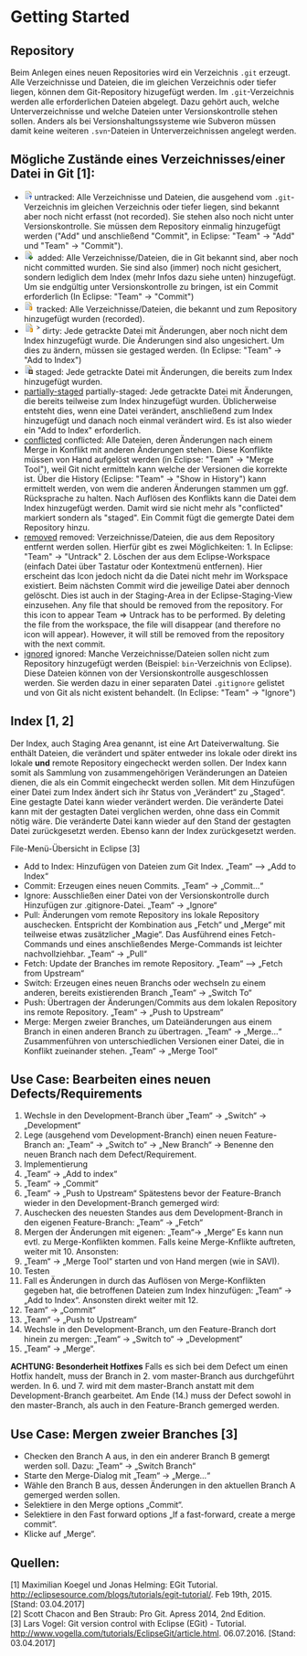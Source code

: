 # Getting Started

## Repository
Beim Anlegen eines neuen Repositories wird ein Verzeichnis `.git` erzeugt. Alle Verzeichnisse und Dateien, die im gleichen Verzeichnis oder 
tiefer liegen, können dem Git-Repository hizugefügt werden. Im `.git`-Verzeichnis werden alle erforderlichen Dateien abgelegt. Dazu gehört 
auch, welche Unterverzeichnisse und welche Dateien unter Versionskontrolle stehen sollen. Anders als bei Versionshaltungssysteme wie 
Subveron müssen damit keine weiteren `.svn`-Dateien in Unterverzeichnissen angelegt werden.

## Mögliche Zustände eines Verzeichnisses/einer Datei in Git [1]:
* ![untracked](untracked.png) untracked: 
Alle Verzeichnisse und Dateien, die ausgehend vom `.git`-Verzeichnis im gleichen Verzeichnis oder tiefer liegen, sind bekannt 
aber noch nicht erfasst (not recorded). Sie stehen also noch nicht unter Versionskontrolle. Sie müssen dem Repository einmalig hinzugefügt 
werden ("Add" und anschließend "Commit", in Eclipse: "Team" -> "Add" und "Team" -> "Commit").
* ![added](added.png) added: 
Alle Verzeichnisse/Dateien, die in Git bekannt sind, aber noch nicht committed wurden. Sie sind also (immer) noch nicht gesichert, 
sondern lediglich dem Index (mehr Infos dazu siehe unten) hinzugefügt. Um sie endgültig unter Versionskontrolle zu bringen, ist ein Commit 
erforderlich (In Eclipse: "Team" -> "Commit")
* ![tracked](tracked.png) tracked: 
Alle Verzeichnisse/Dateien, die bekannt und zum Repository hinzugefügt wurden (recorded).
* ![dirty](dirty.png) dirty: 
Jede getrackte Datei mit Änderungen, aber noch nicht dem Index hinzugefügt wurde. Die Änderungen sind also ungesichert. Um dies 
zu ändern, müssen sie gestaged werden. (In Eclipse: "Team" -> "Add to Index")
* ![staged](staged.png) staged: 
Jede getrackte Datei mit Änderungen, die bereits zum Index hinzugefügt wurden.
* [partially-staged](partiallyStaged.png) partially-staged: 
Jede getrackte Datei mit Änderungen, die bereits teilweise zum Index hinzugefügt wurden. Üblicherweise entsteht dies, 
wenn eine Datei verändert, anschließend zum Index hinzugefügt und danach noch einmal verändert wird. Es ist also wieder ein "Add to Index" 
erforderlich.
* [conflicted](conflicted.png) conflicted: 
Alle Dateien, deren Änderungen nach einem Merge in Konflikt mit anderen Änderungen stehen. Diese Konflikte müssen von Hand 
aufgelöst werden (in Eclipse: "Team" -> "Merge Tool"), weil Git nicht ermitteln kann welche der Versionen die korrekte ist. Über die 
History (Eclipse: "Team" -> "Show in History") kann ermittelt werden, von wem die anderen Änderungen stammen um ggf. Rücksprache zu halten. 
Nach Auflösen des Konflikts kann die Datei dem Index hinzugefügt werden. Damit wird sie nicht mehr als "conflicted" markiert sondern als 
"staged". Ein Commit fügt die gemergte Datei dem Repository hinzu.
* [removed](removed.png) removed:
Verzeichnisse/Dateien, die aus dem Repository entfernt werden sollen. Hierfür gibt es zwei Möglichkeiten: 1. In Eclipse: "Team" -> "Untrack" 2. Löschen der aus dem Eclipse-Workspace (einfach Datei über Tastatur oder Kontextmenü entfernen). Hier erscheint das Icon jedoch nicht da die Datei nicht mehr im Workspace existiert. Beim nächsten Commit wird die jeweilige Datei aber dennoch gelöscht. Dies ist auch in der Staging-Area in der Eclipse-Staging-View einzusehen.
Any file that should be removed from the repository. For this icon to appear Team => Untrack has to be performed. By deleting the file from the workspace, the file will disappear (and therefore no icon will appear). However, it will still be removed from the repository with the next commit.
* [ignored](ignored.png) ignored: 
Manche Verzeichnisse/Dateien sollen nicht zum Repository hinzugefügt werden (Beispiel: `bin`-Verzeichnis von Eclipse). Diese 
Dateien können von der Versionskontrolle ausgeschlossen werden. Sie werden dazu in einer separaten Datei `.gitignore` gelistet und von Git 
als nicht existent behandelt. (In Eclipse: "Team" -> "Ignore")

## Index [1, 2]
Der Index, auch Staging Area genannt, ist eine Art Dateiverwaltung. Sie enthält Dateien, die verändert und später entweder ins lokale oder 
direkt ins lokale **und** remote Repository eingecheckt werden sollen. Der Index kann somit als Sammlung von zusammengehörigen 
Veränderungen an Dateien dienen, die als ein Commit eingecheckt werden sollen. 
Mit dem Hinzufügen einer Datei zum Index ändert sich ihr Status von „Verändert“ zu „Staged“. Eine gestagte Datei kann wieder verändert 
werden. Die veränderte Datei kann mit der gestagten Datei verglichen werden, ohne dass ein Commit nötig wäre. Die veränderte Datei kann 
wieder auf den Stand der gestagten Datei zurückgesetzt werden. Ebenso kann der Index zurückgesetzt werden.

File-Menü-Übersicht in Eclipse [3]
* Add to Index:
Hinzufügen von Dateien zum Git Index.
„Team“ –> „Add to Index“
* Commit:
Erzeugen eines neuen Commits.
„Team“ -> „Commit...“
* Ignore:
Ausschließen einer Datei von der Versionskontrolle durch Hinzufügen zur .gitignore-Datei.
„Team“ -> „Ignore“
* Pull:
Änderungen vom remote Repository ins lokale Repository auschecken. Entspricht der Kombination aus „Fetch“ und „Merge“ mit teilweise etwas zusätzlicher „Magie“. Das Ausführend eines Fetch-Commands und eines anschließendes Merge-Commands ist leichter nachvollziehbar.
„Team“ -> „Pull“
* Fetch:
Update der Branches im remote Repository.
„Team“ –> „Fetch from Upstream“
* Switch:
Erzeugen eines neuen Branchs oder wechseln zu einem anderen, bereits existierenden Branch
„Team“ -> „Switch To“
* Push:
Übertragen der Änderungen/Commits aus dem lokalen Repository ins remote Repository.
„Team“ -> „Push to Upstream“
* Merge:
Mergen zweier Branches, um Dateiänderungen aus einem Branch in einen anderen Branch zu übertragen.
„Team“ -> „Merge...“
Zusammenführen von unterschiedlichen Versionen einer Datei, die in Konflikt zueinander stehen.
„Team“ -> „Merge Tool“

## Use Case: Bearbeiten eines neuen Defects/Requirements
1.	Wechsle in den Development-Branch über „Team“ -> „Switch“ -> „Development“
2.	Lege (ausgehend vom Development-Branch) einen neuen Feature-Branch an: „Team“ -> „Switch to“ -> „New Branch“ -> Benenne den neuen Branch nach dem Defect/Requirement.
3.	Implementierung
4.	„Team“ -> „Add to index“
5.	„Team“ -> „Commit“
6.	„Team“ -> „Push to Upstream“
Spätestens bevor der Feature-Branch wieder in den Development-Branch gemerged wird:
7.	Auschecken des neuesten Standes aus dem Development-Branch in den eigenen Feature-Branch: „Team“ -> „Fetch“ 
8.	Mergen der Änderungen mit eigenen: „Team“-> „Merge“
Es kann nun evtl. zu Merge-Konflikten kommen. Falls keine Merge-Knflikte auftreten, weiter mit 10. Ansonsten:
9.	„Team“ -> „Merge Tool“ starten und von Hand mergen (wie in SAVI).
10.	Testen
11.	Fall es Änderungen in durch das Auflösen von Merge-Konflikten gegeben hat, die betroffenen Dateien zum Index hinzufügen: „Team“ -> „Add to Index“. Ansonsten direkt weiter mit 12. 
12.	Team“ -> „Commit“
13.	„Team“ -> „Push to Upstream“
14.	Wechsle in den Development-Branch, um den Feature-Branch dort hinein zu mergen: „Team“ -> „Switch to“ -> „Development“
15.	„Team“ -> „Merge“.

**ACHTUNG: Besonderheit Hotfixes**
Falls es sich bei dem Defect um einen Hotfix handelt, muss der Branch in 2. vom master-Branch aus durchgeführt werden. In 6. und 7. wird mit dem master-Branch anstatt mit dem Development-Branch gearbeitet. Am Ende (14.) muss der Defect sowohl in den master-Branch, als auch in den Feature-Branch gemerged werden.

## Use Case: Mergen zweier Branches [3]
*	Checken den Branch A aus, in den ein anderer Branch B gemergt werden soll. Dazu: „Team“ -> „Switch Branch“
*	Starte den Merge-Dialog mit „Team“ -> „Merge...“
*	Wähle den Branch B aus, dessen Änderungen in den aktuellen Branch A gemerged werden sollen.
*	Selektiere in den Merge options „Commit“.
*	Selektiere in den Fast forward options „If a fast-forward, create a merge commit“.
*	Klicke auf „Merge“.



## Quellen:
   [1] Maximilian Koegel und Jonas Helming: EGit Tutorial. http://eclipsesource.com/blogs/tutorials/egit-tutorial/. Feb 19th, 2015. 
[Stand: 03.04.2017]   
   [2] Scott Chacon and Ben Straub: Pro Git. Apress 2014, 2nd Edition.   
   [3] Lars Vogel: Git version control with Eclipse (EGit) - Tutorial. http://www.vogella.com/tutorials/EclipseGit/article.html. 06.07.2016. 
[Stand: 03.04.2017]   
